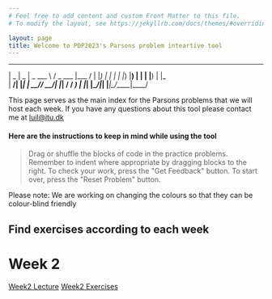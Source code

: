 ```yaml
---
# Feel free to add content and custom Front Matter to this file.
# To modify the layout, see https://jekyllrb.com/docs/themes/#overriding-theme-defaults

layout: page
title: Welcome to PDP2023's Parsons problem inteartive tool
---
```


 ____  ____  ____ ____   ___ ____  _____
|  _ \|  _ \|  _ \___ \ / _ \___ \|___ /
| |_) | | | | |_) |__) | | | |__) | |_ \
|  __/| |_| |  __// __/| |_| / __/ ___) |
|_|   |____/|_|  |_____|\___/_____|____/


This page serves as the main index for the Parsons problems that we will host each week. If you have any questions about this tool please contact me at luil@itu.dk 

#### Here are the instructions to keep in mind while using the tool

> Drag or shuffle the blocks of code in the practice problems. Remember to indent where appropriate by dragging blocks to the right.
> To check your work, press the "Get Feedback" button. To start over, press the "Reset Problem" button. 

Please note: We are working on changing the colours so that they can be colour-blind friendly


## Find exercises according to each week

# Week 2 
[Week2 Lecture](./week2/week2_lec1.html)
[Week2 Exercises](./week2/week2_ex1.html)
